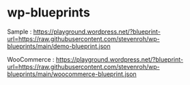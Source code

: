 # wp-blueprints 

Sample : https://playground.wordpress.net/?blueprint-url=https://raw.githubusercontent.com/stevenroh/wp-blueprints/main/demo-blueprint.json

WooCommerce : https://playground.wordpress.net/?blueprint-url=https://raw.githubusercontent.com/stevenroh/wp-blueprints/main/woocommerce-blueprint.json
